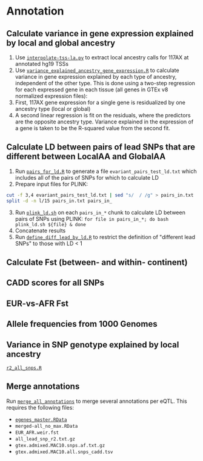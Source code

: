 # Annotation

## Calculate variance in gene expression explained by local and global ancestry 
1. Use [`interpolate-tss-la.py`](interpolate-tss-la.py) to extract local ancestry calls for 117AX at annotated hg19 TSSs 
2. Use [`variance_explained_ancestry_gene_expression.R`](variance_explained_ancestry_gene_expression.R) to calculate variance in gene expression explained by each type of ancestry, independent of the other type. This is done using a two-step regression for each expressed gene in each tissue (all genes in GTEx v8 normalized expression files):
  1. First, 117AX gene expression for a single gene is residualized by one ancestry type (local or global)
  2. A second linear regression is fit on the residuals, where the predictors are the opposite ancestry type. Variance explained in the expression of a gene is taken to be the R-squared value from the second fit.  

## Calculate LD between pairs of lead SNPs that are different between LocalAA and GlobalAA  
1. Run [`pairs_for_ld.R`](pairs_for_ld.R) to generate a file `evariant_pairs_test_ld.txt` which includes all of the pairs of SNPs for which to calculate LD  
2. Prepare input files for PLINK: 
  ```bash 
  cut -f 3,4 evariant_pairs_test_ld.txt | sed "s/  / /g" > pairs_in.txt
  split -d -n l/15 pairs_in.txt pairs_in_
  ```
3. Run [`plink_ld.sh`](plink_ld.sh) on each `pairs_in_*` chunk to calculate LD between pairs of SNPs using PLINK: `for file in pairs_in_*; do bash plink_ld.sh ${file} & done`
4. Concatenate results  
5. Run [`define_diff_lead_by_ld.R`](define_diff_lead_by_ld.R) to restrict the definition of "different lead SNPs" to those with LD < 1  

## Calculate Fst (between- and within- continent)

## CADD scores for all SNPs

## EUR-vs-AFR Fst 

## Allele frequencies from 1000 Genomes

## Variance in SNP genotype explained by local ancestry 
[`r2_all_snps.R`](r2_all_snps.R)

## Merge annotations  
Run [`merge_all_annotations`](merge_all_annotations) to merge several annotations per eQTL. This requires the following files:
  - [`egenes_master.RData`](https://github.com/nicolerg/gtex-admixture-la/tree/master/eqtl#generate-some-egene-sets-that-are-repeatedly-used-in-downstream-analyses)
  - `merged-all_no_max.RData`
  - `EUR_AFR.weir.fst`
  - `all_lead_snp_r2.txt.gz`
  - `gtex.admixed.MAC10.snps.af.txt.gz`
  - `gtex.admixed.MAC10.all.snps_cadd.tsv`
